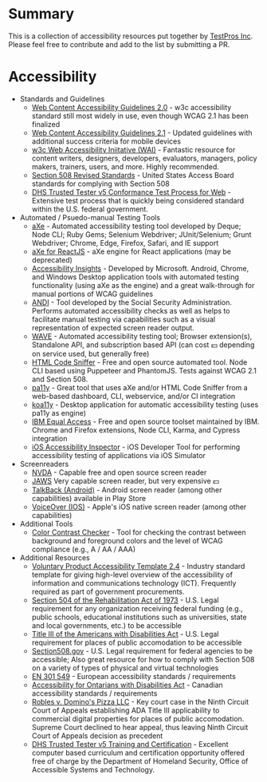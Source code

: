 # Summary 

This is a collection of accessibility resources put together by [TestPros Inc](https://www.testpros.com). Please feel free to contribute and add to the list by submitting a PR.

# Accessibility
- Standards and Guidelines
    - [Web Content Accessibility Guidelines 2.0](https://www.w3.org/TR/WCAG20/) - w3c accessibility standard still most widely in use, even though WCAG 2.1 has been finalized
    - [Web Content Accessibility Guidelines 2.1](https://www.w3.org/TR/WCAG21/) - Updated guidelines with additional success criteria for mobile devices
    - [w3c Web Accessibility Iniitative (WAI)](https://www.w3.org/WAI/) - Fantastic resource for content writers, designers, developers, evaluators, managers, policy makers, trainers, users, and more. Highly recommended.    
    - [Section 508 Revised Standards](https://www.access-board.gov/guidelines-and-standards/communications-and-it/about-the-ict-refresh/final-rule/text-of-the-standards-and-guidelines) - United States Access Board standards for complying with Section 508
    - [DHS Trusted Tester v5 Conformance Test Process for Web](https://section508coordinators.github.io/TrustedTester/) - Extensive test process that is quickly being considered standard within the U.S. federal government.
- Automated / Psuedo-manual Testing Tools
    - [aXe](https://github.com/dequelabs/axe-core) - Automated accessibility testing tool developed by Deque; Node CLI; Ruby Gems; Selenium Webdriver; JUnit/Selenium; Grunt Webdriver; Chrome, Edge, Firefox, Safari, and IE support 
    - [aXe for ReactJS](https://www.npmjs.com/package/@axe-core/react) - aXe engine for React applications (may be deprecated)
    - [Accessibility Insights](https://accessibilityinsights.io/) - Developed by Microsoft. Android, Chrome, and Windows Desktop application tools with automated testing functionality (using aXe as the engine) and a great walk-through for manual portions of WCAG guidelines
    - [ANDI](https://www.ssa.gov/accessibility/andi/help/install.html) - Tool developed by the Social Security Administration. Performs automated accessibility checks as well as helps to facilitate manual testing via capabilities such as a visual representation of expected screen reader output.
    - [WAVE](https://wave.webaim.org/extension/) - Automated accessibility testing tool; Browser extension(s), Standalone API, and subscription based API (can cost 💵 depending on service used, but generally free)
    - [HTML Code Sniffer](https://github.com/squizlabs/HTML_CodeSniffer) - Free and open source automated tool. Node CLI based using Puppeteer and PhantomJS. Tests against WCAG 2.1 and Section 508.
    - [pa11y](https://pa11y.org/) - Great tool that uses aXe and/or HTML Code Sniffer from a web-based dashboard, CLI, webservice, and/or CI integration 
    - [koa11y](https://github.com/open-indy/Koa11y) - Desktop application for automatic accessibility testing (uses pa11y as engine)
    - [IBM Equal Access](https://github.com/IBMa/equal-access) - Free and open source toolset maintained by IBM. Chrome and Firefox extensions, Node CLI, Karma, and Cypress integration
    - [iOS Accessibility Inspector](https://developer.apple.com/library/archive/technotes/TestingAccessibilityOfiOSApps/TestingtheAccessibilityofiOSApps/TestingtheAccessibilityofiOSApps.html) - iOS Developer Tool for performing accessibility testing of applications via iOS Simulator
- Screenreaders
    - [NVDA](https://www.nvaccess.org/download/) - Capable free and open source screen reader
    - [JAWS](https://www.freedomscientific.com/products/software/jaws/) Very capable screen reader, but very expensive 💵
    - [TalkBack (Android)](https://support.google.com/accessibility/android/answer/6283677?hl=en) - Android screen reader (among other capabilities) available in Play Store 
    - [VoiceOver (IOS)](https://www.apple.com/accessibility/iphone/vision/) - Apple's iOS native screen reader (among other capabilities)
- Additional Tools
    - [Color Contrast Checker](https://webaim.org/resources/contrastchecker/) - Tool for checking the contrast between background and foreground colors and the level of WCAG compliance (e.g., A / AA / AAA)
- Additional Resources
    - [Voluntary Product Accessibility Template 2.4](https://www.itic.org/policy/accessibility/vpat) - Industry standard template for giving high-level overview of the accessibility of information and communications technology (ICT). Frequently required as part of government procurements.
    - [Section 504 of the Rehabilitation Act of 1973](https://dredf.org/legal-advocacy/laws/section-504-of-the-rehabilitation-act-of-1973/) - U.S. Legal requirement for any organization receiving federal funding (e.g., public schools, educational institutions such as universities, state and local governments, etc.) to be accessible
    - [Title III of the Americans with Disabilities Act](https://www.ada.gov/taman3.html) - U.S. Legal requirement for places of public accomodation to be accessible
    - [Section508.gov](https://www.section508.gov/) - U.S. Legal requirement for federal agencies to be accessible; Also great resource for how to comply with Section 508 on a variety of types of physical and virtual technologies
    - [EN 301 549](http://mandate376.standards.eu/) - European accessibility standards / requirements
    - [Accessibility for Ontarians with Disabilities Act](https://www.aoda.ca/) - Canadian accessibility standards / requirements
    - [Robles v. Domino's Pizza LLC](https://casetext.com/analysis/ninth-circuit-reinforces-accessibility-requirement-for-websites-and-apps-under-ada?PHONE_NUMBER_GROUP=C&sort=relevance&resultsNav=false&q=) - Key court case in the Ninth Circuit Court of Appeals establishing ADA Title III applicability to commercial digital properties for places of public accomodation. Supreme Court declined to hear appeal, thus leaving Ninth Circuit Court of Appeals decision as precedent
    - [DHS Trusted Tester v5 Training and Certification](https://training.section508testing.net/) - Excellent computer based curriculum and certification opportunity offered free of charge by the Department of Homeland Security, Office of Accessible Systems and Technology.
